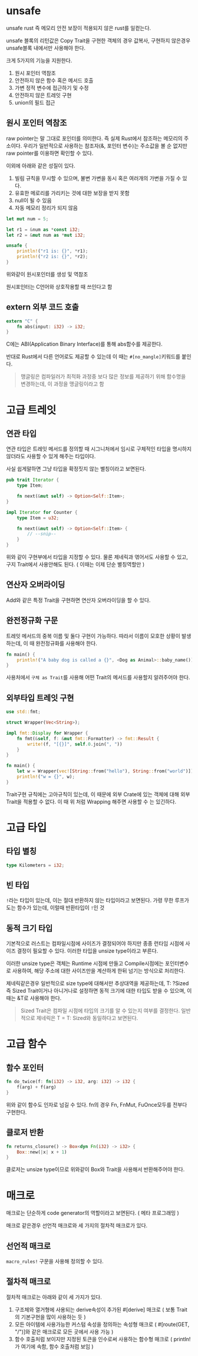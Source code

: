 # unsafe

unsafe rust 즉 메모리 안전 보장이 적용되지 않은 rust를 일컫는다.

unsafe 블록의 리턴값은 Copy Trait을 구현한 객체의 경우 값복사, 구현하지 않은경우 unsafe블록 내에서만 사용해야 한다.

크게 5가지의 기능을 지원한다.

1. 원시 포인터 역참조
2. 안전하지 않은 함수 혹은 메서드 호출
3. 가변 정적 변수에 접근하기 및 수정
4. 안전하지 않은 트레잇 구현
5. union의 필드 접근

## 원시 포인터 역참조

raw pointer는 말 그대로 포인터를 의미한다. 즉 실제 Rust에서 참조하는 메모리의 주소이다.
우리가 일반적으로 사용하는 참조자(&, 포인터 변수)는 주소값을 볼 순 없지만 raw pointer를 이용하면 확인할 수 있다.

이외에 아래와 같은 성질이 있다.
1. 빌림 규칙을 무시할 수 있으며, 불변 가변을 동시 혹은 여러개의 가변을 가질 수 있다.
2. 유효한 메로리를 가리키는 것에 대한 보장을 받지 못함
3. null이 될 수 있음
4. 자동 메모리 정리가 되지 않음

```rust
let mut num = 5;

let r1 = &num as *const i32;
let r2 = &mut num as *mut i32;

unsafe {
    println!("r1 is: {}", *r1);
    println!("r2 is: {}", *r2);
}
```
위와같이 원시포인터를 생성 및 역참조

원시포인터는 C언어와 상호작용할 때 쓰인다고 함

## extern 외부 코드 호출

```rust
extern "C" {
    fn abs(input: i32) -> i32;
}
```
C에는 ABI(Application Binary Interface)를 통해 abs함수를 제공한다.

반대로 Rust에서 다른 언어로도 제공할 수 있는데 이 때는 `#[no_mangle]`키워드를 붙인다.
> 맹글링은 컴파일러가 최적화 과정중 보다 많은 정보를 제공하기 위해 함수명을 변경하는데, 이 과정을 맹글링이라고 함

# 고급 트레잇

## 연관 타입

연관 타입은 트레잇 메서드를 정의할 때 시그니처에서 임시로 구체적인 타입을 명시하지 않더라도 사용할 수 있게 해주는 타입이다.

사실 쉽게말하면 그냥 타입을 확정짓지 않는 별칭이라고 보면된다.

```rust
pub trait Iterator {
    type Item;

    fn next(&mut self) -> Option<Self::Item>;
}

impl Iterator for Counter {
    type Item = u32;

    fn next(&mut self) -> Option<Self::Item> {
        // --snip--
    }
}
```
위와 같이 구현부에서 타입을 지정할 수 있다. 물론 제네릭과 엮어서도 사용할 수 있고, 구지 Trait에서 사용안해도 된다. ( 이때는 이제 단순 별칭역할만 )

## 연산자 오버라이딩

Add와 같은 특정 Trait을 구현하면 연산자 오버라이딩을 할 수 있다.

## 완전정규화 구문

트레잇 메서드의 중복 이름 및 둘다 구현이 가능하다. 따라서 이름이 모호한 상황이 발생하는데, 이 때 완전정규화를 사용해야 한다.

```rust
fn main() {
    println!("A baby dog is called a {}", <Dog as Animal>::baby_name());
}
```
사용처에서 `구체 as Trait`를 사용해 어떤 Trait의 메서드를 사용할지 알려주어야 한다.

## 외부타입 트레잇 구현

```rust
use std::fmt;

struct Wrapper(Vec<String>);

impl fmt::Display for Wrapper {
    fn fmt(&self, f: &mut fmt::Formatter) -> fmt::Result {
        write!(f, "[{}]", self.0.join(", "))
    }
}

fn main() {
    let w = Wrapper(vec![String::from("hello"), String::from("world")]);
    println!("w = {}", w);
}
```
Trait구현 규칙에는 고아규칙이 있는데, 이 때문에 외부 Crate에 있는 객체에 대해 외부 Trait을 적용할 수 없다.
이 때 위 처럼 Wrapping 해주면 사용할 수 는 있긴하다.

# 고급 타입

## 타입 별칭

```rust
type Kilometers = i32;
```

## 빈 타입

`!`라는 타입이 있는데, 이는 절대 반환하지 않는 타입이라고 보면된다.
가령 무한 루프가 도는 함수가 있는데, 이럴때 반환타입이 `!`인 것

## 동적 크기 타입

기본적으로 러스트는 컴파일시점에 사이즈가 결정되어야 하지만 종종 런타임 시점에 사이즈 결정이 필요할 수 있다. 이러한 타입을 unsize type이라고 부른다.

이러한 unsize type은 객체는 Runtime 시점에 만들고 Compile시점에는 포인터변수로 사용하여, 해당 주소에 대한 사이즈만을 계산하게 한뒤 넘기는 방식으로 처리한다.

제네릭같은경우 일반적으로 size type에 대해서만 추상대역을 제공하는데, T: ?Sized 즉 Sized Trait이거나 아니거나로 설정하면 동적 크기에 대한 타입도 받을 수 있으며,
이때는 &T로 사용해야 한다.
> Sized Trait은 컴파일 시점에 타입의 크기를 알 수 있는지 여부를 결정한다. 일반적으로 제네릭은 T = T: Sized와 동일하다고 보면된다.

# 고급 함수

## 함수 포인터

```rust
fn do_twice(f: fn(i32) -> i32, arg: i32) -> i32 {
    f(arg) + f(arg)
}
```
위와 같이 함수도 인자로 넘길 수 있다. fn의 경우 Fn, FnMut, FuOnce모두를 전부다 구현한다.

## 클로저 반환

```rust
fn returns_closure() -> Box<dyn Fn(i32) -> i32> {
    Box::new(|x| x + 1)
}
```
클로저는 unsize type이므로 위와같이 Box와 Trait을 사용해서 반환해주어야 한다.

# 매크로

매크로는 단순하게 code generator의 역할이라고 보면된다. ( 메타 프로그래밍 )

매크로 같은경우 선언적 매크로와 세 가지의 절차적 매크로가 있다.

## 선언적 매크로

`macro_rules!` 구문을 사용해 정의할 수 있다.

## 절차적 매크로

절차적 매크로는 아래와 같이 세 가지가 있다.

1. 구조체와 열거형에 사용되는 derive속성이 추가된 #[derive] 매크로 ( 보통 Trait의 기본구현을 많이 사용하는 듯 )
2. 모든 아이템에 사용가능한 커스텀 속성을 정의하는 속성형 매크로 ( #[route(GET, "/")]와 같은 매크로로 모든 곳에서 사용 가능 )
3. 함수 호출처럼 보이지만 지정된 토큰을 인수로써 사용하는 함수형 매크로 ( println!가 여기에 속함, 함수 호출처럼 보임 )